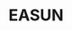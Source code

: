---
title: EASUN
description: Easun's little corner of the internet.
layout: homepage2.hbs
adobeApps:
  - name: Acrobat
    abbreviation: ACR
  - name: After Effects
    abbreviation: AE
  - name: Animate
    abbreviation: AN
  - name: Audition
    abbreviation: AU
  - name: Dreamweaver
    abbreviation: DW
  - name: InDesign
    abbreviation: ID
  - name: Illustrator
    abbreviation: AI
  - name: Lightroom
    abbreviation: LR
  - name: Photoshop
    abbreviation: PS
  - name: Premiere
    abbreviation: PR
  - name: Substance
    abbreviation: SU
  - name: Other
    abbreviation: OTHER
pricingOptions:
  - name: Free
    label: free
  - name: Paid
    label: paid
  - name: Open Source
    label: foss
---